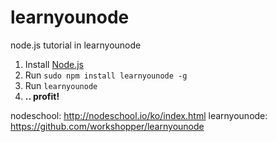 # learnyounode
node.js tutorial in learnyounode

  1. Install [Node.js](http://nodejs.org/)
  2. Run `sudo npm install learnyounode -g`
  3. Run `learnyounode`
  4. **.. profit!**


nodeschool: http://nodeschool.io/ko/index.html
learnyounode: https://github.com/workshopper/learnyounode
